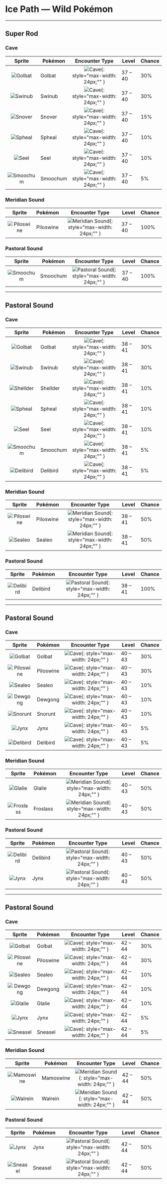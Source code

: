 # Ice Path — Wild Pokémon

---

## Super Rod

### Cave

| Sprite | Pokémon | Encounter Type | Level | Chance |
|:------:|---------|:--------------:|-------|--------|
| ![Golbat](../../assets/sprites/golbat/front.gif "However hard its victim’s hide may be, it punctures with sharp fangs and gorges itself with blood.") | Golbat | ![Cave](../../assets/encounter_types/cave.png "Cave"){: style="max-width: 24px;"" } | 37 – 40 | 30% |
| ![Swinub](../../assets/sprites/swinub/front.gif "It rubs its snout on the ground to find and dig up food. It sometimes discovers hot springs.") | Swinub | ![Cave](../../assets/encounter_types/cave.png "Cave"){: style="max-width: 24px;"" } | 37 – 40 | 30% |
| ![Snover](../../assets/sprites/snover/front.gif "During cold seasons, it migrates to the mountain’s lower reaches. It returns to the snow-covered summit in the spring.") | Snover | ![Cave](../../assets/encounter_types/cave.png "Cave"){: style="max-width: 24px;"" } | 37 – 40 | 15% |
| ![Spheal](../../assets/sprites/spheal/front.gif "It crosses the oceans by rolling itself on drifting ice. Fluffy fur keeps it warm when the temperature is below freezing.") | Spheal | ![Cave](../../assets/encounter_types/cave.png "Cave"){: style="max-width: 24px;"" } | 37 – 40 | 10% |
| ![Seel](../../assets/sprites/seel/front.gif "Although it can’t walk well on land, it is a graceful swimmer. It especially loves being in frigid seas.") | Seel | ![Cave](../../assets/encounter_types/cave.png "Cave"){: style="max-width: 24px;"" } | 37 – 40 | 10% |
| ![Smoochum](../../assets/sprites/smoochum/front.gif "Its lips are the most sensitive part of its body. It always uses its lips first to examine things.") | Smoochum | ![Cave](../../assets/encounter_types/cave.png "Cave"){: style="max-width: 24px;"" } | 37 – 40 | 5% |

### Meridian Sound

| Sprite | Pokémon | Encounter Type | Level | Chance |
|:------:|---------|:--------------:|-------|--------|
| ![Piloswine](../../assets/sprites/piloswine/front.gif "Because the long hair all over its body obscures its sight, it just keeps charging repeatedly.") | Piloswine | ![Meridian Sound](../../assets/encounter_types/meridian_sound.png "Meridian Sound"){: style="max-width: 24px;"" } | 37 – 40 | 100% |

### Pastoral Sound

| Sprite | Pokémon | Encounter Type | Level | Chance |
|:------:|---------|:--------------:|-------|--------|
| ![Smoochum](../../assets/sprites/smoochum/front.gif "Its lips are the most sensitive part of its body. It always uses its lips first to examine things.") | Smoochum | ![Pastoral Sound](../../assets/encounter_types/pastoral_sound.png "Pastoral Sound"){: style="max-width: 24px;"" } | 37 – 40 | 100% |

---

## Pastoral Sound

### Cave

| Sprite | Pokémon | Encounter Type | Level | Chance |
|:------:|---------|:--------------:|-------|--------|
| ![Golbat](../../assets/sprites/golbat/front.gif "However hard its victim’s hide may be, it punctures with sharp fangs and gorges itself with blood.") | Golbat | ![Cave](../../assets/encounter_types/cave.png "Cave"){: style="max-width: 24px;"" } | 38 – 41 | 30% |
| ![Swinub](../../assets/sprites/swinub/front.gif "It rubs its snout on the ground to find and dig up food. It sometimes discovers hot springs.") | Swinub | ![Cave](../../assets/encounter_types/cave.png "Cave"){: style="max-width: 24px;"" } | 38 – 41 | 30% |
| ![Shellder](../../assets/sprites/shellder/front.gif "It swims facing backward by opening and closing its two-piece shell. It is surprisingly fast.") | Shellder | ![Cave](../../assets/encounter_types/cave.png "Cave"){: style="max-width: 24px;"" } | 38 – 41 | 10% |
| ![Spheal](../../assets/sprites/spheal/front.gif "It crosses the oceans by rolling itself on drifting ice. Fluffy fur keeps it warm when the temperature is below freezing.") | Spheal | ![Cave](../../assets/encounter_types/cave.png "Cave"){: style="max-width: 24px;"" } | 38 – 41 | 10% |
| ![Seel](../../assets/sprites/seel/front.gif "Although it can’t walk well on land, it is a graceful swimmer. It especially loves being in frigid seas.") | Seel | ![Cave](../../assets/encounter_types/cave.png "Cave"){: style="max-width: 24px;"" } | 38 – 41 | 10% |
| ![Smoochum](../../assets/sprites/smoochum/front.gif "Its lips are the most sensitive part of its body. It always uses its lips first to examine things.") | Smoochum | ![Cave](../../assets/encounter_types/cave.png "Cave"){: style="max-width: 24px;"" } | 38 – 41 | 5% |
| ![Delibird](../../assets/sprites/delibird/front.gif "It carries food all day long. There are tales about lost people who were saved by its stored food.") | Delibird | ![Cave](../../assets/encounter_types/cave.png "Cave"){: style="max-width: 24px;"" } | 38 – 41 | 5% |

### Meridian Sound

| Sprite | Pokémon | Encounter Type | Level | Chance |
|:------:|---------|:--------------:|-------|--------|
| ![Piloswine](../../assets/sprites/piloswine/front.gif "Because the long hair all over its body obscures its sight, it just keeps charging repeatedly.") | Piloswine | ![Meridian Sound](../../assets/encounter_types/meridian_sound.png "Meridian Sound"){: style="max-width: 24px;"" } | 38 – 41 | 50% |
| ![Sealeo](../../assets/sprites/sealeo/front.gif "It has a very sensitive nose. It touches new things with its nose to examine them.") | Sealeo | ![Meridian Sound](../../assets/encounter_types/meridian_sound.png "Meridian Sound"){: style="max-width: 24px;"" } | 38 – 41 | 50% |

### Pastoral Sound

| Sprite | Pokémon | Encounter Type | Level | Chance |
|:------:|---------|:--------------:|-------|--------|
| ![Delibird](../../assets/sprites/delibird/front.gif "It carries food all day long. There are tales about lost people who were saved by its stored food.") | Delibird | ![Pastoral Sound](../../assets/encounter_types/pastoral_sound.png "Pastoral Sound"){: style="max-width: 24px;"" } | 38 – 41 | 100% |

---

## Pastoral Sound

### Cave

| Sprite | Pokémon | Encounter Type | Level | Chance |
|:------:|---------|:--------------:|-------|--------|
| ![Golbat](../../assets/sprites/golbat/front.gif "However hard its victim’s hide may be, it punctures with sharp fangs and gorges itself with blood.") | Golbat | ![Cave](../../assets/encounter_types/cave.png "Cave"){: style="max-width: 24px;"" } | 40 – 43 | 30% |
| ![Piloswine](../../assets/sprites/piloswine/front.gif "Because the long hair all over its body obscures its sight, it just keeps charging repeatedly.") | Piloswine | ![Cave](../../assets/encounter_types/cave.png "Cave"){: style="max-width: 24px;"" } | 40 – 43 | 30% |
| ![Sealeo](../../assets/sprites/sealeo/front.gif "It has a very sensitive nose. It touches new things with its nose to examine them.") | Sealeo | ![Cave](../../assets/encounter_types/cave.png "Cave"){: style="max-width: 24px;"" } | 40 – 43 | 10% |
| ![Dewgong](../../assets/sprites/dewgong/front.gif "Its streamlined body has little drag in water. The colder the temperature, the friskier it gets.") | Dewgong | ![Cave](../../assets/encounter_types/cave.png "Cave"){: style="max-width: 24px;"" } | 40 – 43 | 10% |
| ![Snorunt](../../assets/sprites/snorunt/front.gif "It’s said that if they are seen at midnight, they’ll cause heavy snow. They eat snow and ice to survive.") | Snorunt | ![Cave](../../assets/encounter_types/cave.png "Cave"){: style="max-width: 24px;"" } | 40 – 43 | 10% |
| ![Jynx](../../assets/sprites/jynx/front.gif "It rocks its body rhythmically. It appears to alter the rhythm depending on how it is feeling.") | Jynx | ![Cave](../../assets/encounter_types/cave.png "Cave"){: style="max-width: 24px;"" } | 40 – 43 | 5% |
| ![Delibird](../../assets/sprites/delibird/front.gif "It carries food all day long. There are tales about lost people who were saved by its stored food.") | Delibird | ![Cave](../../assets/encounter_types/cave.png "Cave"){: style="max-width: 24px;"" } | 40 – 43 | 5% |

### Meridian Sound

| Sprite | Pokémon | Encounter Type | Level | Chance |
|:------:|---------|:--------------:|-------|--------|
| ![Glalie](../../assets/sprites/glalie/front.gif "It can instantly freeze moisture in the atmosphere. It uses this power to freeze its foes.") | Glalie | ![Meridian Sound](../../assets/encounter_types/meridian_sound.png "Meridian Sound"){: style="max-width: 24px;"" } | 40 – 43 | 50% |
| ![Froslass](../../assets/sprites/froslass/front.gif "Legends in snowy regions say that a woman who was lost on an icy mountain was reborn as FROSLASS.") | Froslass | ![Meridian Sound](../../assets/encounter_types/meridian_sound.png "Meridian Sound"){: style="max-width: 24px;"" } | 40 – 43 | 50% |

### Pastoral Sound

| Sprite | Pokémon | Encounter Type | Level | Chance |
|:------:|---------|:--------------:|-------|--------|
| ![Delibird](../../assets/sprites/delibird/front.gif "It carries food all day long. There are tales about lost people who were saved by its stored food.") | Delibird | ![Pastoral Sound](../../assets/encounter_types/pastoral_sound.png "Pastoral Sound"){: style="max-width: 24px;"" } | 40 – 43 | 50% |
| ![Jynx](../../assets/sprites/jynx/front.gif "It rocks its body rhythmically. It appears to alter the rhythm depending on how it is feeling.") | Jynx | ![Pastoral Sound](../../assets/encounter_types/pastoral_sound.png "Pastoral Sound"){: style="max-width: 24px;"" } | 40 – 43 | 50% |

---

## Pastoral Sound

### Cave

| Sprite | Pokémon | Encounter Type | Level | Chance |
|:------:|---------|:--------------:|-------|--------|
| ![Golbat](../../assets/sprites/golbat/front.gif "However hard its victim’s hide may be, it punctures with sharp fangs and gorges itself with blood.") | Golbat | ![Cave](../../assets/encounter_types/cave.png "Cave"){: style="max-width: 24px;"" } | 42 – 44 | 30% |
| ![Piloswine](../../assets/sprites/piloswine/front.gif "Because the long hair all over its body obscures its sight, it just keeps charging repeatedly.") | Piloswine | ![Cave](../../assets/encounter_types/cave.png "Cave"){: style="max-width: 24px;"" } | 42 – 44 | 30% |
| ![Sealeo](../../assets/sprites/sealeo/front.gif "It has a very sensitive nose. It touches new things with its nose to examine them.") | Sealeo | ![Cave](../../assets/encounter_types/cave.png "Cave"){: style="max-width: 24px;"" } | 42 – 44 | 10% |
| ![Dewgong](../../assets/sprites/dewgong/front.gif "Its streamlined body has little drag in water. The colder the temperature, the friskier it gets.") | Dewgong | ![Cave](../../assets/encounter_types/cave.png "Cave"){: style="max-width: 24px;"" } | 42 – 44 | 10% |
| ![Glalie](../../assets/sprites/glalie/front.gif "It can instantly freeze moisture in the atmosphere. It uses this power to freeze its foes.") | Glalie | ![Cave](../../assets/encounter_types/cave.png "Cave"){: style="max-width: 24px;"" } | 42 – 44 | 10% |
| ![Jynx](../../assets/sprites/jynx/front.gif "It rocks its body rhythmically. It appears to alter the rhythm depending on how it is feeling.") | Jynx | ![Cave](../../assets/encounter_types/cave.png "Cave"){: style="max-width: 24px;"" } | 42 – 44 | 5% |
| ![Sneasel](../../assets/sprites/sneasel/front.gif "Its paws conceal sharp claws. If attacked, it suddenly extends the claws and startles its enemy.") | Sneasel | ![Cave](../../assets/encounter_types/cave.png "Cave"){: style="max-width: 24px;"" } | 42 – 44 | 5% |

### Meridian Sound

| Sprite | Pokémon | Encounter Type | Level | Chance |
|:------:|---------|:--------------:|-------|--------|
| ![Mamoswine](../../assets/sprites/mamoswine/front.gif "A frozen MAMOSWINE was dug from ice dating back 10,000 years. This Pokémon has been around a long, long, long time.") | Mamoswine | ![Meridian Sound](../../assets/encounter_types/meridian_sound.png "Meridian Sound"){: style="max-width: 24px;"" } | 42 – 44 | 50% |
| ![Walrein](../../assets/sprites/walrein/front.gif "It shatters drift ice with its strong tusks. Its thick layer of blubber repels enemy attacks.") | Walrein | ![Meridian Sound](../../assets/encounter_types/meridian_sound.png "Meridian Sound"){: style="max-width: 24px;"" } | 42 – 44 | 50% |

### Pastoral Sound

| Sprite | Pokémon | Encounter Type | Level | Chance |
|:------:|---------|:--------------:|-------|--------|
| ![Jynx](../../assets/sprites/jynx/front.gif "It rocks its body rhythmically. It appears to alter the rhythm depending on how it is feeling.") | Jynx | ![Pastoral Sound](../../assets/encounter_types/pastoral_sound.png "Pastoral Sound"){: style="max-width: 24px;"" } | 42 – 44 | 50% |
| ![Sneasel](../../assets/sprites/sneasel/front.gif "Its paws conceal sharp claws. If attacked, it suddenly extends the claws and startles its enemy.") | Sneasel | ![Pastoral Sound](../../assets/encounter_types/pastoral_sound.png "Pastoral Sound"){: style="max-width: 24px;"" } | 42 – 44 | 50% |

